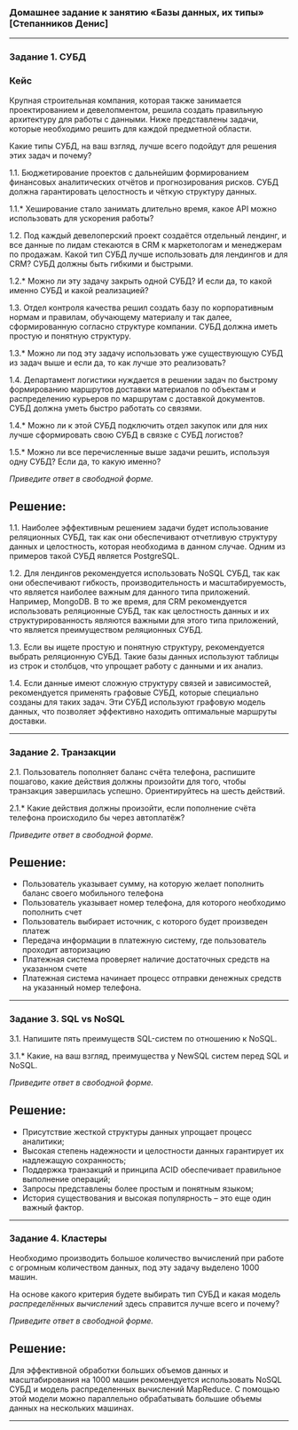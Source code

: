 ### Домашнее задание к занятию «Базы данных, их типы» [Степанников Денис]

---

### Задание 1. СУБД

### Кейс
Крупная строительная компания, которая также занимается проектированием и девелопментом, решила создать 
правильную архитектуру для работы с данными. Ниже представлены задачи, которые необходимо решить для
каждой предметной области. 

Какие типы СУБД, на ваш взгляд, лучше всего подойдут для решения этих задач и почему? 
 
1.1. Бюджетирование проектов с дальнейшим формированием финансовых аналитических отчётов и прогнозирования рисков.
СУБД должна гарантировать целостность и чёткую структуру данных.

1.1.* Хеширование стало занимать длительно время, какое API можно использовать для ускорения работы? 

1.2. Под каждый девелоперский проект создаётся отдельный лендинг, и все данные по лидам стекаются в CRM к 
маркетологам и менеджерам по продажам. Какой тип СУБД лучше использовать для лендингов и для CRM? 
СУБД должны быть гибкими и быстрыми.

1.2.* Можно ли эту задачу закрыть одной СУБД? И если да, то какой именно СУБД и какой реализацией?

1.3. Отдел контроля качества решил создать базу по корпоративным нормам и правилам, обучающему материалу 
и так далее, сформированную согласно структуре компании. СУБД должна иметь простую и понятную структуру.

1.3.* Можно ли под эту задачу использовать уже существующую СУБД из задач выше и если да, то как лучше это 
реализовать?

1.4. Департамент логистики нуждается в решении задач по быстрому формированию маршрутов доставки материалов 
по объектам и распределению курьеров по маршрутам с доставкой документов. СУБД должна уметь быстро работать
со связями.

1.4.* Можно ли к этой СУБД подключить отдел закупок или для них лучше сформировать свою СУБД в связке с СУБД 
логистов?

1.5.* Можно ли все перечисленные выше задачи решить, используя одну СУБД? Если да, то какую именно?

*Приведите ответ в свободной форме.*

## Решение:

1.1. Наиболее эффективным решением задачи будет использование реляционных СУБД, так как они обеспечивают отчетливую структуру данных и целостность, которая необходима в данном случае. Одним из примеров такой СУБД является PostgreSQL.

1.2. Для лендингов рекомендуется использовать NoSQL СУБД, так как они обеспечивают гибкость, производительность и масштабируемость, что является наиболее важным для данного типа приложений. Например, MongoDB. В то же время, для CRM рекомендуется использовать реляционные СУБД, так как целостность данных и их структурированность являются важными для этого типа приложений, что является преимуществом реляционных СУБД.

1.3. Если вы ищете простую и понятную структуру, рекомендуется выбрать реляционную СУБД. Такие базы данных используют таблицы из строк и столбцов, что упрощает работу с данными и их анализ.

1.4. Если данные имеют сложную структуру связей и зависимостей, рекомендуется применять графовые СУБД, которые специально созданы для таких задач. Эти СУБД используют графовую модель данных, что позволяет эффективно находить оптимальные маршруты доставки. 

---

### Задание 2. Транзакции

2.1. Пользователь пополняет баланс счёта телефона, распишите пошагово, какие действия должны произойти для того, чтобы 
транзакция завершилась успешно. Ориентируйтесь на шесть действий.

2.1.* Какие действия должны произойти, если пополнение счёта телефона происходило бы через автоплатёж?

*Приведите ответ в свободной форме.*

## Решение:
- Пользователь указывает сумму, на которую желает пополнить баланс своего мобильного телефона
- Пользователь указывает номер телефона, для которого необходимо пополнить счет
- Пользователь выбирает источник, с которого будет произведен платеж
- Передача информации в платежную систему, где пользователь проходит авторизацию
- Платежная система проверяет наличие достаточных средств на указанном счете
- Платежная система начинает процесс отправки денежных средств на указанный номер телефона.

---

### Задание 3. SQL vs NoSQL

3.1. Напишите пять преимуществ SQL-систем по отношению к NoSQL. 

3.1.* Какие, на ваш взгляд, преимущества у NewSQL систем перед SQL и NoSQL.

*Приведите ответ в свободной форме.*

## Решение:

- Присутствие жесткой структуры данных упрощает процесс аналитики;
- Высокая степень надежности и целостности данных гарантирует их надлежащую сохранность;
- Поддержка транзакций и принципа ACID обеспечивает правильное выполнение операций;
- Запросы представлены более простым и понятным языком;
- История существования и высокая популярность – это еще один важный фактор.

---

### Задание 4. Кластеры

Необходимо производить большое количество вычислений при работе с огромным количеством данных, под эту задачу 
выделено 1000 машин. 

На основе какого критерия будете выбирать тип СУБД и какая модель *распределённых вычислений* 
здесь справится лучше всего и почему?

*Приведите ответ в свободной форме.*

## Решение:

Для эффективной обработки больших объемов данных и масштабирования на 1000 машин рекомендуется использовать NoSQL СУБД и модель распределенных вычислений MapReduce. С помощью этой модели можно параллельно обрабатывать большие объемы данных на нескольких машинах.

---